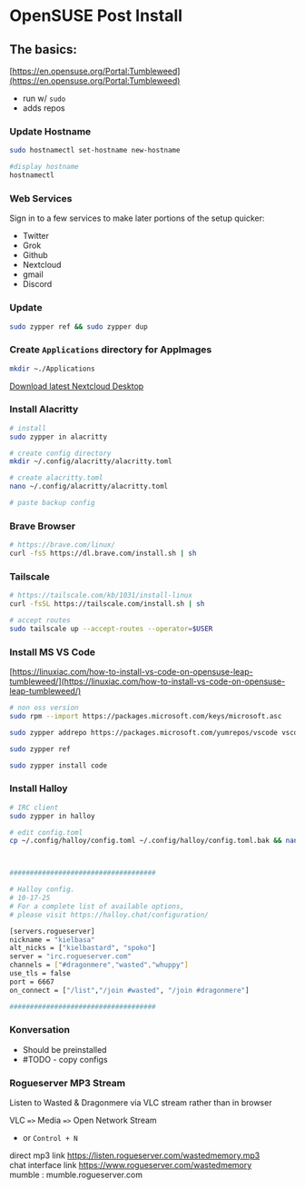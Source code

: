 # OpenSUSE Post Install

## The basics:
[https://en.opensuse.org/Portal:Tumbleweed](https://en.opensuse.org/Portal:Tumbleweed)
- run w/ `sudo`
- adds repos

### Update Hostname
```bash
sudo hostnamectl set-hostname new-hostname

#display hostname
hostnamectl
```


### Web Services
Sign in to a few services to make later portions of the setup quicker:
- Twitter
- Grok
- Github
- Nextcloud
- gmail
- Discord

### Update
```bash
sudo zypper ref && sudo zypper dup
```

### Create `Applications` directory for AppImages
```bash
mkdir ~./Applications
```
[Download latest Nextcloud Desktop](https://github.com/nextcloud-releases/desktop/releases)


### Install Alacritty
```bash
# install
sudo zypper in alacritty

# create config directory
mkdir ~/.config/alacritty/alacritty.toml

# create alacritty.toml
nano ~/.config/alacritty/alacritty.toml

# paste backup config
```

### Brave Browser
```bash
# https://brave.com/linux/
curl -fsS https://dl.brave.com/install.sh | sh
```


### Tailscale
```bash
# https://tailscale.com/kb/1031/install-linux
curl -fsSL https://tailscale.com/install.sh | sh

# accept routes
sudo tailscale up --accept-routes --operator=$USER
```


### Install MS VS Code
[https://linuxiac.com/how-to-install-vs-code-on-opensuse-leap-tumbleweed/](https://linuxiac.com/how-to-install-vs-code-on-opensuse-leap-tumbleweed/)

```bash
# non oss version
sudo rpm --import https://packages.microsoft.com/keys/microsoft.asc

sudo zypper addrepo https://packages.microsoft.com/yumrepos/vscode vscode

sudo zypper ref

sudo zypper install code
```


### Install Halloy
```bash
# IRC client
sudo zypper in halloy

# edit config.toml
cp ~/.config/halloy/config.toml ~/.config/halloy/config.toml.bak && nano ~/.config/halloy/config.toml



####################################

# Halloy config.
# 10-17-25
# For a complete list of available options,
# please visit https://halloy.chat/configuration/

[servers.rogueserver]
nickname = "kielbasa"
alt_nicks = ["kielbastard", "spoko"]
server = "irc.rogueserver.com"
channels = ["#dragonmere","wasted","whuppy"]
use_tls = false
port = 6667
on_connect = ["/list","/join #wasted", "/join #dragonmere"]

####################################
````

### Konversation
- Should be preinstalled
- #TODO - copy configs



### Rogueserver MP3 Stream
Listen to Wasted & Dragonmere via VLC stream rather than in browser

VLC `=>` Media `=>` Open Network Stream
- or `Control + N`

direct mp3 link https://listen.rogueserver.com/wastedmemory.mp3 
<br>
chat interface link https://www.rogueserver.com/wastedmemory
<br>
mumble : mumble.rogueserver.com

